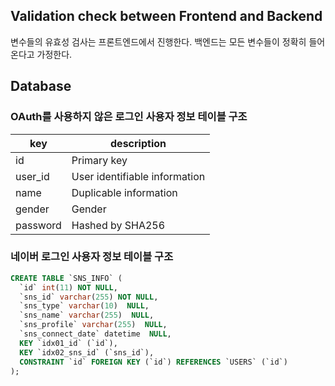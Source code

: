 ## Validation check between Frontend and Backend 

변수들의 유효성 검사는 프론트엔드에서 진행한다.
백엔드는 모든 변수들이 정확히 들어온다고 가정한다.

## Database

### OAuth를 사용하지 않은 로그인 사용자 정보 테이블 구조

| key      | description                   |
| -------- | ----------------------------- |
| id       | Primary key                   |
| user_id  | User identifiable information |
| name     | Duplicable information        |
| gender   | Gender                        |
| password | Hashed by SHA256              |


### 네이버 로그인 사용자 정보 테이블 구조

``` sql
CREATE TABLE `SNS_INFO` (
  `id` int(11) NOT NULL,
  `sns_id` varchar(255) NOT NULL,
  `sns_type` varchar(10)  NULL,
  `sns_name` varchar(255)  NULL,
  `sns_profile` varchar(255)  NULL,
  `sns_connect_date` datetime  NULL,
  KEY `idx01_id` (`id`),
  KEY `idx02_sns_id` (`sns_id`),
  CONSTRAINT `id` FOREIGN KEY (`id`) REFERENCES `USERS` (`id`)
);
```